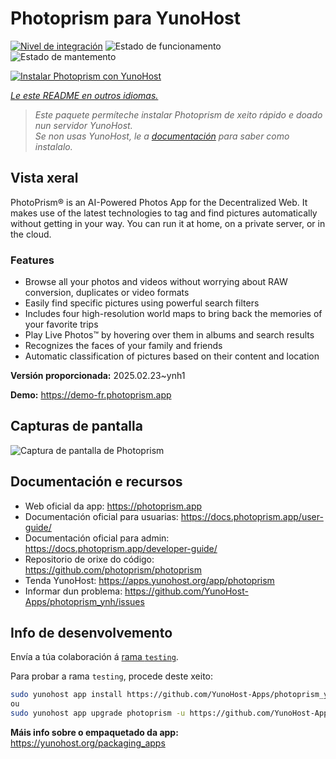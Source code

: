 <!--
NOTA: Este README foi creado automáticamente por <https://github.com/YunoHost/apps/tree/master/tools/readme_generator>
NON debe editarse manualmente.
-->

# Photoprism para YunoHost

[![Nivel de integración](https://apps.yunohost.org/badge/integration/photoprism)](https://ci-apps.yunohost.org/ci/apps/photoprism/)
![Estado de funcionamento](https://apps.yunohost.org/badge/state/photoprism)
![Estado de mantemento](https://apps.yunohost.org/badge/maintained/photoprism)

[![Instalar Photoprism con YunoHost](https://install-app.yunohost.org/install-with-yunohost.svg)](https://install-app.yunohost.org/?app=photoprism)

*[Le este README en outros idiomas.](./ALL_README.md)*

> *Este paquete permíteche instalar Photoprism de xeito rápido e doado nun servidor YunoHost.*  
> *Se non usas YunoHost, le a [documentación](https://yunohost.org/install) para saber como instalalo.*

## Vista xeral

PhotoPrism® is an AI-Powered Photos App for the Decentralized Web. It makes use of the latest technologies to tag and find pictures automatically without getting in your way. You can run it at home, on a private server, or in the cloud.

### Features

- Browse all your photos and videos without worrying about RAW conversion, duplicates or video formats
- Easily find specific pictures using powerful search filters
- Includes four high-resolution world maps to bring back the memories of your favorite trips
- Play Live Photos™ by hovering over them in albums and search results
- Recognizes the faces of your family and friends
- Automatic classification of pictures based on their content and location


**Versión proporcionada:** 2025.02.23~ynh1

**Demo:** <https://demo-fr.photoprism.app>

## Capturas de pantalla

![Captura de pantalla de Photoprism](./doc/screenshots/photoprism.jpg)

## Documentación e recursos

- Web oficial da app: <https://photoprism.app>
- Documentación oficial para usuarias: <https://docs.photoprism.app/user-guide/>
- Documentación oficial para admin: <https://docs.photoprism.app/developer-guide/>
- Repositorio de orixe do código: <https://github.com/photoprism/photoprism>
- Tenda YunoHost: <https://apps.yunohost.org/app/photoprism>
- Informar dun problema: <https://github.com/YunoHost-Apps/photoprism_ynh/issues>

## Info de desenvolvemento

Envía a túa colaboración á [rama `testing`](https://github.com/YunoHost-Apps/photoprism_ynh/tree/testing).

Para probar a rama `testing`, procede deste xeito:

```bash
sudo yunohost app install https://github.com/YunoHost-Apps/photoprism_ynh/tree/testing --debug
ou
sudo yunohost app upgrade photoprism -u https://github.com/YunoHost-Apps/photoprism_ynh/tree/testing --debug
```

**Máis info sobre o empaquetado da app:** <https://yunohost.org/packaging_apps>
